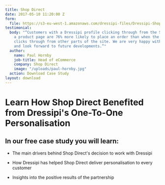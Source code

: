 ```yaml
---
title: Shop Direct
date: 2017-05-10 11:20:00 Z
form:
  file: https://s3-eu-west-1.amazonaws.com/dressipi-files/Dressipi-Shop-Direct-Case-Study-2017-02.pdf
testimonial:
  body: "“Customers with a Dressipi profile clicking through from the Style Hub to
    a product page are 76% more likely to place an order than when the same customer
    clicks through from other parts of the site. We are very happy with the performance
    and look forward to future developments.”"
  author:
    name: Paul Hornby
    job-title: Head of eCommerce
    company: Shop Direct
    image: "/uploads/paul-hornby.jpg"
  action: Download Case Study
layout: download
---
```


# Learn How Shop Direct Benefited from Dressipi's One-To-One Personalisation

## In our free case study you will learn:

* The main drivers behind Shop Direct's decision to work with Dressipi

* How Dressipi has helped Shop Direct deliver personalisation to every customer

* Insights into the positive results of the partnership